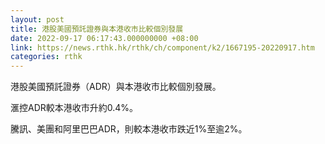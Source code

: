 ```yaml
---
layout: post
title: 港股美國預託證券與本港收市比較個別發展
date: 2022-09-17 06:17:43.000000000 +08:00
link: https://news.rthk.hk/rthk/ch/component/k2/1667195-20220917.htm
categories: rthk
---
```


港股美國預託證券（ADR）與本港收市比較個別發展。

滙控ADR較本港收市升約0.4%。

騰訊、美團和阿里巴巴ADR，則較本港收市跌近1%至逾2%。
